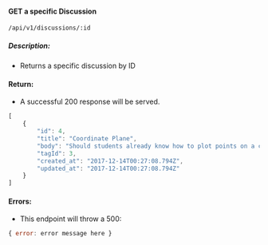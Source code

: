 #### GET a specific Discussion
`/api/v1/discussions/:id`

##### Description:
- Returns a specific discussion by ID

#### Return:
-  A successful 200 response will be served.
```javascript
[
    {
        "id": 4,
        "title": "Coordinate Plane",
        "body": "Should students already know how to plot points on a coordinate plane?.",
        "tagId": 3,
        "created_at": "2017-12-14T00:27:08.794Z",
        "updated_at": "2017-12-14T00:27:08.794Z"
    }
]
```

#### Errors:
- This endpoint will throw a 500:

```javascript
{ error: error message here }
```
